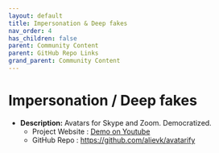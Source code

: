 ```yaml
---
layout: default
title: Impersonation & Deep fakes
nav_order: 4
has_children: false
parent: Community Content
parent: GitHub Repo Links
grand_parent: Community Content
---
```


# Impersonation / Deep fakes

- **Description:**  Avatars for Skype and Zoom. Democratized.
    - Project Website : [Demo on Youtube](https://youtu.be/Q7LFDT-FRzs)
    - GitHub Repo :  https://github.com/alievk/avatarify

